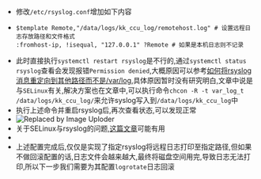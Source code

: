 - 修改`/etc/rsyslog.conf`增加如下内容
- ```shell
  $template Remote,"/data/logs/kk_ccu_log/remotehost.log" # 设置远程日志存放路径和文件格式
  :fromhost-ip, !isequal, "127.0.0.1" ?Remote # 如果是本机日志则不记录
  ```
- 此时直接执行`systemctl restart rsyslog`是不行的,通过`systemctl status rsyslog`查看会发现报错`Permission denied`,大概原因可以参考[如何将rsyslog消息重定向到其他路径而不是/var/log](https://www.xknote.com/ask/6104889c771a2.html),具体原因暂时没有研究明白,文章中说是与`SELinux`有关,解决方案也在文章中,可以执行命令`chcon -R -t var_log_t /data/logs/kk_ccu_log/`来允许syslog写入到`/data/logs/kk_ccu_log`中
- 执行上述命令并重启rsyslog后,再次查看状态,可以发现正常
- ![Replaced by Image Uploder](https://gitee.com/superficial/blogimage/raw/master/img/image_1646889988551_0.png)
- 关于SELinux与rsyslog的问题,[这篇文章](https://support.logz.io/hc/en-us/articles/209486429-Troubleshooting-Rsyslog-SELinux-configuration)可能有用
-
- 上述配置完成后,仅仅是实现了指定rsyslog将远程日志打印至指定路径,但如果不做回滚配置的话,日志文件会越来越大,最终将磁盘空间用完,导致日志无法打印,所以下一步我们需要为其配置`logrotate`日志回滚